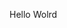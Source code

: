 Hello Wolrd
























































































































































































































































































































































































































































































































































































































































































































































































































































